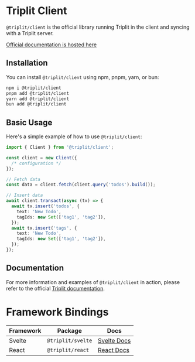 # Triplit Client

`@triplit/client` is the official library running Triplit in the client and syncing with a Triplit server.

[Official documentation is hosted here](https://www.triplit.dev/docs)

## Installation

You can install `@triplit/client` using npm, pnpm, yarn, or bun:

```bash
npm i @triplit/client
pnpm add @triplit/client
yarn add @triplit/client
bun add @triplit/client
```

## Basic Usage

Here's a simple example of how to use `@triplit/client`:

```ts
import { Client } from '@triplit/client';

const client = new Client({
  /* configuration */
});

// Fetch data
const data = client.fetch(client.query('todos').build());

// Insert data
await client.transact(async (tx) => {
  await tx.insert('todos', {
    text: 'New Todo',
    tagIds: new Set(['tag1', 'tag2']),
  });
  await tx.insert('tags', {
    text: 'New Todo',
    tagIds: new Set(['tag1', 'tag2']),
  });
});
```

## Documentation

For more information and examples of `@triplit/client` in action, please refer to the official [Triplit documentation](https://www.triplit.dev/docs).

# Framework Bindings

| Framework | Package           | Docs                                                          |
| --------- | ----------------- | ------------------------------------------------------------- |
| Svelte    | `@triplit/svelte` | [Svelte Docs](https://www.triplit.dev/docs/frameworks/svelte) |
| React     | `@triplit/react`  | [React Docs](https://www.triplit.dev/docs/frameworks/react)   |
